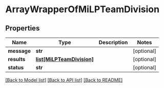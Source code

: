 # ArrayWrapperOfMiLPTeamDivision

## Properties
Name | Type | Description | Notes
------------ | ------------- | ------------- | -------------
**message** | **str** |  | [optional] 
**results** | [**list[MiLPTeamDivision]**](MiLPTeamDivision.md) |  | [optional] 
**status** | **str** |  | [optional] 

[[Back to Model list]](../README.md#documentation-for-models) [[Back to API list]](../README.md#documentation-for-api-endpoints) [[Back to README]](../README.md)

